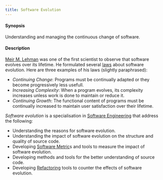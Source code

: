 ```yaml
---
title: Software Evolution
---
```


#### Synopsis

Understanding and managing the continuous change of software.

#### Description

[Meir M. Lehman](http://en.wikipedia.org/wiki/Meir_M._Lehman) was one of the first scientist to observe
that software evolves over its lifetime. He formulated several [laws](http://en.wikipedia.org/wiki/Lehman's_laws_of_software_evolution)
about software evolution. Here are three examples of his laws (slightly paraphrased):

*  _Continuing Change_: Programs must be continually adapted or they become progressively less usefull.
*  _Increasing Complexity_: When a program evolves, its complexity increases unless work is done to maintain or reduce it.
*  _Continuing Growth_: The functional content of programs must be continually increased to maintain user satisfaction over their lifetime.


_Software evolution_ is a specialisation in [Software Engineering](../../Rascalopedia/SoftwareEngineering/) that address the following:

*  Understanding the reasons for software evolution.
*  Understanding the impact of software evolution on the structure and quality of source code.
*  Developing [Software Metric](../../Rascalopedia/SoftwareMetric/)s and tools to measure the impact of software evolution.
*  Developing methods and tools for the better understanding of source code.
*  Developing [Refactoring](../../Rascalopedia/Refactoring/) tools to counter the effects of software evolution.


